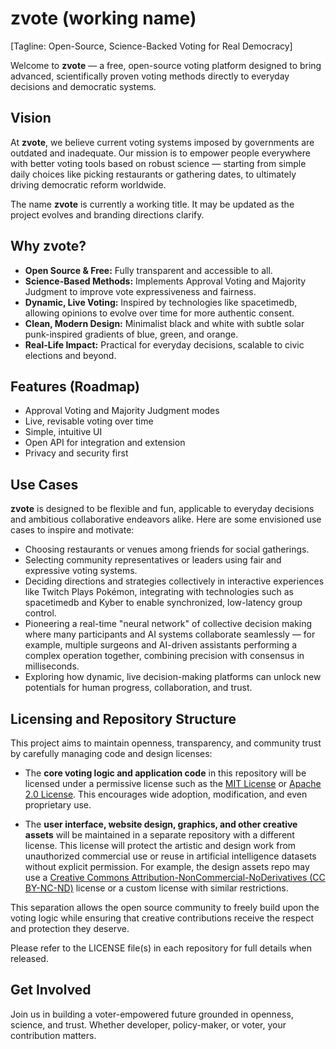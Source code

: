 # zvote (working name)

[Tagline: Open-Source, Science-Backed Voting for Real Democracy]

Welcome to **zvote** — a free, open-source voting platform designed to bring advanced, scientifically proven voting methods directly to everyday decisions and democratic systems.

## Vision

At **zvote**, we believe current voting systems imposed by governments are outdated and inadequate. Our mission is to empower people everywhere with better voting tools based on robust science — starting from simple daily choices like picking restaurants or gathering dates, to ultimately driving democratic reform worldwide.

The name **zvote** is currently a working title. It may be updated as the project evolves and branding directions clarify.

## Why zvote?

- **Open Source & Free:** Fully transparent and accessible to all.
- **Science-Based Methods:** Implements Approval Voting and Majority Judgment to improve vote expressiveness and fairness.
- **Dynamic, Live Voting:** Inspired by technologies like spacetimedb, allowing opinions to evolve over time for more authentic consent.
- **Clean, Modern Design:** Minimalist black and white with subtle solar punk-inspired gradients of blue, green, and orange.
- **Real-Life Impact:** Practical for everyday decisions, scalable to civic elections and beyond.

## Features (Roadmap)

- Approval Voting and Majority Judgment modes
- Live, revisable voting over time
- Simple, intuitive UI
- Open API for integration and extension
- Privacy and security first

## Use Cases
**zvote** is designed to be flexible and fun, applicable to everyday decisions and ambitious collaborative endeavors alike. Here are some envisioned use cases to inspire and motivate:

- Choosing restaurants or venues among friends for social gatherings.
- Selecting community representatives or leaders using fair and expressive voting systems.
- Deciding directions and strategies collectively in interactive experiences like Twitch Plays Pokémon, integrating with technologies such as spacetimedb and Kyber to enable synchronized, low-latency group control.
- Pioneering a real-time "neural network" of collective decision making where many participants and AI systems collaborate seamlessly — for example, multiple surgeons and AI-driven assistants performing a complex operation together, combining precision with consensus in milliseconds.
- Exploring how dynamic, live decision-making platforms can unlock new potentials for human progress, collaboration, and trust.

## Licensing and Repository Structure

This project aims to maintain openness, transparency, and community trust by carefully managing code and design licenses:

- The **core voting logic and application code** in this repository will be licensed under a permissive license such as the [MIT License](https://opensource.org/licenses/MIT) or [Apache 2.0 License](https://www.apache.org/licenses/LICENSE-2.0). This encourages wide adoption, modification, and even proprietary use.

- The **user interface, website design, graphics, and other creative assets** will be maintained in a separate repository with a different license. This license will protect the artistic and design work from unauthorized commercial use or reuse in artificial intelligence datasets without explicit permission. For example, the design assets repo may use a [Creative Commons Attribution-NonCommercial-NoDerivatives (CC BY-NC-ND)](https://creativecommons.org/licenses/by-nc-nd/4.0/) license or a custom license with similar restrictions.

This separation allows the open source community to freely build upon the voting logic while ensuring that creative contributions receive the respect and protection they deserve.

Please refer to the LICENSE file(s) in each repository for full details when released.

## Get Involved

Join us in building a voter-empowered future grounded in openness, science, and trust. Whether developer, policy-maker, or voter, your contribution matters.
